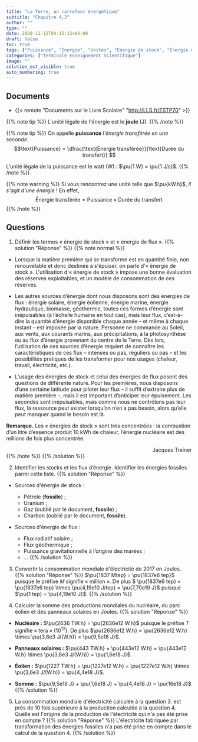 ```yaml
---
title: "La Terre, un carrefour énergétique"
subtitle: "Chapitre 4,3"
author: ""
type: ""
date: 2020-11-12T04:15:13+04:00
draft: false
toc: true
tags: ["Puissance", "Énergie", "Unités", "Énergie de stock", "Énergie de flux"]
categories: ["Terminale Enseignement Scientifique"]
image: ""
solution_est_visible: true
auto_numbering: true
---
```


## Documents 

- {{< remote "Documents sur le Livre Scolaire" "http://LLS.fr/ESTP70" >}}

{{% note tip %}}
L'unité légale de l'énergie est le **joule** (J).
{{% /note %}}

{{% note tip %}}
On appelle **puissance** *l'énergie transférée en une seconde*.
$$\text{Puissance} = \dfrac{\text{Énergie transférée}}{\text{Durée du transfert}} $$

L'unité légale de la puissance est le watt (W)&nbsp;: $\pu{1 W} = \pu{1 J/s}$.
{{% /note %}}

{{% note warning %}}
Si vous rencontrez une unité telle que $\pu{kW.h}$, *il s'agit d'une énergie* ! En effet, 
$$\text{Énergie transférée} = \text{Puissance} \times \text{Durée du transfert}$$
{{% /note %}}

## Questions

1. Définir les termes «&nbsp;énergie de stock&nbsp;» et «&nbsp;énergie de flux&nbsp;».
{{% solution "Réponse" %}}
{{% note normal %}}
- Lorsque la matière première qui se transforme est en quantité finie, non renouvelable et donc destinée à s'épuiser, on parle d'«&nbsp;énergie de stock&nbsp;». L'utilisation d'«&nbsp;énergie de stock&nbsp;» impose une bonne évaluation des réserves exploitables, et un modèle de consommation de ces réserves.

- Les autres sources d’énergie dont nous disposons sont des énergies de flux&nbsp;: énergie solaire, énergie éolienne, énergie marine, énergie hydraulique, biomasse, géothermie, toutes ces formes d’énergie sont inépuisables (à l’échelle humaine en tout cas), mais leur flux, c’est-à-dire la quantité d’énergie disponible chaque année – et même à chaque instant – est imposée par la nature. Personne ne commande au Soleil, aux vents, aux courants marins, aux précipitations, à la photosynthèse ou au flux d’énergie provenant du centre de la Terre. Dès lors, l’utilisation de ces sources d’énergie requiert de connaître les caractéristiques de ces flux – intenses ou pas, réguliers ou pas – et les possibilités pratiques de les transformer pour nos usages (chaleur, travail, électricité, etc.).

- L’usage des énergies de stock et celui des énergies de flux posent des questions de différente nature. Pour les premières, nous disposons d’une certaine latitude pour piloter leur flux – il suffit d’extraire plus de matière première –, mais il est important d’anticiper leur épuisement. Les secondes sont inépuisables, mais comme nous ne contrôlons pas leur flux, la ressource peut exister lorsqu’on n’en a pas besoin, alors qu’elle peut manquer quand le besoin est là.

**Remarque.** Les «&nbsp;énergies de stock&nbsp;» sont très concentrées&nbsp;: la combustion d’un litre d’essence produit 10 kWh de chaleur, l’énergie nucléaire est des millions de fois plus concentrée.

<div style="text-align: right;">
Jacques Treiner
</div>
{{% /note %}}
{{% /solution %}}

2. Identifier les stocks et les flux d’énergie. Identifier les énergies fossiles parmi cette liste.
{{% solution "Réponse" %}}
- Sources d'énergie de stock&nbsp;:
    - Pétrole (**fossile**)&nbsp;;
    - Uranium&nbsp;;
    - Gaz (oublié par le document, **fossile**)&nbsp;;
    - Charbon (oublié par le document, **fossile**).

- Sources d'énergie de flux&nbsp;:
    - Flux radiatif solaire&nbsp;; 
    - Flux géothermique&nbsp;; 
    - Puissance gravitationnelle à l’origine des marées&nbsp;;
    - ...
{{% /solution %}}

3. Convertir la consommation mondiale d'électricité de 2017 en Joules. 
{{% solution "Réponse" %}}
$\pu{1837 Mtep} = \pu{1837e6 tep}$ puisque le préfixe $M$ signifie «&nbsp;million&nbsp;». De plus $ \pu{1837e6 tep} = \pu{1837e6 tep} \times \pu{4,19e10 J/tep} = \pu{7,70e19 J}$ puisque $\pu{1 tep} = \pu{4,19e10 J}$.
{{% /solution %}}

4. Calculer la somme des productions mondiales du nucléaire, du parc éolien et des panneaux solaires en Joules.
{{% solution "Réponse" %}}
- **Nucléaire&nbsp;:** $\pu{2636 TW.h} = \pu{2636e12 W.h}$ puisque le préfixe $T$ signifie «&nbsp;tera&nbsp;» ($10^{12}$). De plus $\pu{2636e12 W.h} = \pu{2636e12 W.h} \times \pu{3,6e3 J/(W.h)} = \pu{9,5e18 J}$.

- **Panneaux solaires&nbsp;:** $\pu{443 TW.h} = \pu{443e12 W.h} = \pu{443e12 W.h} \times \pu{3,6e3 J/(W.h)} = \pu{1,6e18 J}$.

- **Éolien&nbsp;:** $\pu{1227 TW.h} = \pu{1227e12 W.h} = \pu{1227e12 W.h} \times \pu{3,6e3 J/(W.h)} = \pu{4,4e18 J}$.

- **Somme&nbsp;:** $\pu{9,5e18 J} + \pu{1,6e18 J} + \pu{4,4e18 J} = \pu{16e18 J}$
{{% /solution %}}

5. La consommation mondiale d'électricité calculée à la question 3. est près de 10 fois supérieure à la production calculée à la question 4. Quelle est l'origine de la production de l'électricité qui n'a pas été prise en compte ?
{{% solution "Réponse" %}} 
L'électricité fabriquée par transformation des énergies fossiles n'a pas été prise en compte dans le calcul de la question 4.
{{% /solution %}}